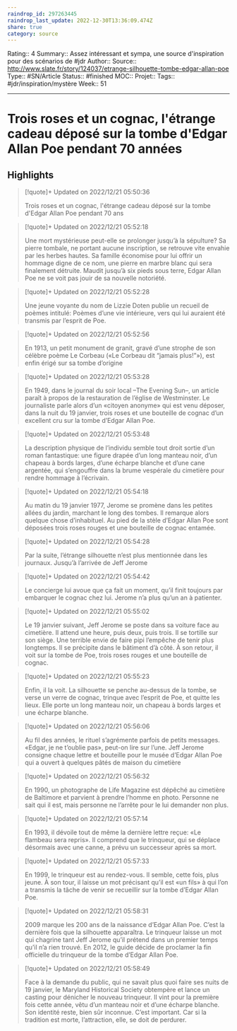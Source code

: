 ```yaml
---
raindrop_id: 297263445
raindrop_last_update: 2022-12-30T13:36:09.474Z
share: true
category: source
---
```


Rating:: 4
Summary:: Assez intéressant et sympa, une source d'inspiration pour des scénarios de #jdr
Author::
Source:: http://www.slate.fr/story/124037/etrange-silhouette-tombe-edgar-allan-poe
Type:: #SN/Article 
Status:: #finished 
MOC::
Projet:: 
Tags:: #jdr/inspiration/mystère 
Week:: 51

***
# Trois roses et un cognac, l'étrange cadeau déposé sur la tombe d'Edgar Allan Poe pendant 70 années



## Highlights

> [!quote]+ Updated on 2022/12/21 05:50:36
>
> Trois roses et un cognac, l'étrange cadeau déposé sur la tombe d'Edgar Allan Poe pendant 70 ans

> [!quote]+ Updated on 2022/12/21 05:52:18
>
> Une mort mystérieuse peut-elle se prolonger jusqu’à la sépulture? Sa pierre tombale, ne portant aucune inscription, se retrouve vite envahie par les herbes hautes. Sa famille économise pour lui offrir un hommage digne de ce nom, une pierre en marbre blanc qui sera finalement détruite. Maudit jusqu’à six pieds sous terre, Edgar Allan Poe ne se voit pas jouir de sa nouvelle notoriété.

> [!quote]+ Updated on 2022/12/21 05:52:28
>
> Une jeune voyante du nom de Lizzie Doten publie un recueil de poèmes intitulé: Poèmes d’une vie intérieure, vers qui lui auraient été transmis par l’esprit de Poe.

> [!quote]+ Updated on 2022/12/21 05:52:56
>
> En 1913, un petit monument de granit, gravé d’une strophe de son célèbre poème Le Corbeau («Le Corbeau dit “jamais plus!”»), est enfin érigé sur sa tombe d’origine

> [!quote]+ Updated on 2022/12/21 05:53:28
>
> En 1949, dans le journal du soir local –The Evening Sun–, un article paraît à propos de la restauration de l’église de Westminster. Le journaliste parle alors d’un «citoyen anonyme» qui est venu déposer, dans la nuit du 19 janvier, trois roses et une bouteille de cognac d’un excellent cru sur la tombe d’Edgar Allan Poe.

> [!quote]+ Updated on 2022/12/21 05:53:48
>
> La description physique de l’individu semble tout droit sortie d’un roman fantastique: une figure drapée d’un long manteau noir, d’un chapeau à bords larges, d’une écharpe blanche et d’une cane argentée, qui s’engouffre dans la brume vespérale du cimetière pour rendre hommage à l’écrivain.

> [!quote]+ Updated on 2022/12/21 05:54:18
>
> Au matin du 19 janvier 1977, Jerome se promène dans les petites allées du jardin, marchant le long des tombes. Il remarque alors quelque chose d’inhabituel. Au pied de la stèle d’Edgar Allan Poe sont déposées trois roses rouges et une bouteille de cognac entamée.

> [!quote]+ Updated on 2022/12/21 05:54:28
>
> Par la suite, l’étrange silhouette n’est plus mentionnée dans les journaux. Jusqu’à l’arrivée de Jeff Jerome

> [!quote]+ Updated on 2022/12/21 05:54:42
>
> Le concierge lui avoue que ça fait un moment, qu’il finit toujours par embarquer le cognac chez lui. Jerome n’a plus qu’un an à patienter.

> [!quote]+ Updated on 2022/12/21 05:55:02
>
> Le 19 janvier suivant, Jeff Jerome se poste dans sa voiture face au cimetière. Il attend une heure, puis deux, puis trois. Il se tortille sur son siège. Une terrible envie de faire pipi l’empêche de tenir plus longtemps. Il se précipite dans le bâtiment d’à côté. À son retour, il voit sur la tombe de Poe, trois roses rouges et une bouteille de cognac.

> [!quote]+ Updated on 2022/12/21 05:55:23
>
> Enfin, il la voit. La silhouette se penche au-dessus de la tombe, se verse un verre de cognac, trinque avec l’esprit de Poe, et quitte les lieux. Elle porte un long manteau noir, un chapeau à bords larges et une écharpe blanche.

> [!quote]+ Updated on 2022/12/21 05:56:06
>
> Au fil des années, le rituel s’agrémente parfois de petits messages. «Edgar, je ne t’oublie pas», peut-on lire sur l’une. Jeff Jerome consigne chaque lettre et bouteille pour le musée d’Edgar Allan Poe qui a ouvert à quelques pâtés de maison du cimetière

> [!quote]+ Updated on 2022/12/21 05:56:32
>
> En 1990, un photographe de Life Magazine est dépêché au cimetière de Baltimore et parvient à prendre l’homme en photo. Personne ne sait qui il est, mais personne ne l’arrête pour le lui demander non plus.

> [!quote]+ Updated on 2022/12/21 05:57:14
>
> En 1993, il dévoile tout de même la dernière lettre reçue: «Le flambeau sera repris». Il comprend que le trinqueur, qui se déplace désormais avec une canne, a prévu un successeur après sa mort.

> [!quote]+ Updated on 2022/12/21 05:57:33
>
> En 1999, le trinqueur est au rendez-vous. Il semble, cette fois, plus jeune. À son tour, il laisse un mot précisant qu’il est «un fils» à qui l’on a transmis la tâche de venir se recueillir sur la tombe d’Edgar Allan Poe.

> [!quote]+ Updated on 2022/12/21 05:58:31
>
> 2009 marque les 200 ans de la naissance d’Edgar Allan Poe. C’est la dernière fois que la silhouette apparaîtra. Le trinqueur laisse un mot qui chagrine tant Jeff Jerome qu’il prétend dans un premier temps qu’il n’a rien trouvé. En 2012, le guide décide de proclamer la fin officielle du trinqueur de la tombe d’Edgar Allan Poe.

> [!quote]+ Updated on 2022/12/21 05:58:49
>
> Face à la demande du public, qui ne savait plus quoi faire ses nuits de 19 janvier, le Maryland Historical Society obtempère et lance un casting pour dénicher le nouveau trinqueur.  Il vint pour la première fois cette année, vêtu d’un manteau noir et d’une écharpe blanche. Son identité reste, bien sûr inconnue. C’est important. Car si la tradition est morte, l’attraction, elle, se doit de perdurer.
